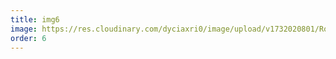 ```yaml
---
title: img6
image: https://res.cloudinary.com/dyciaxri0/image/upload/v1732020801/Rottweil/Heinemann_The_Innerworld_of_the_Outerworld_of_the_Innerworld_2021_17_HP_cr8quc.jpg
order: 6
---
```

